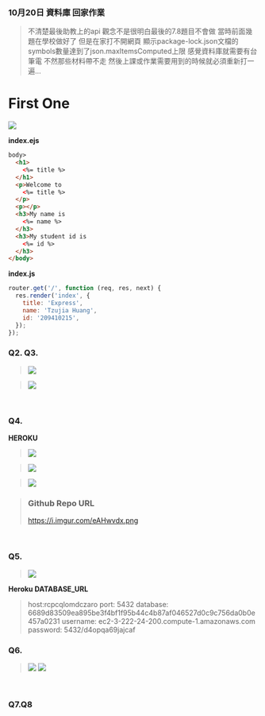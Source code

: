   ### 10月20日 資料庫 回家作業

  >不清楚最後助教上的api 觀念不是很明白最後的7.8題目不會做
  >當時前面幾題在學校做好了 但是在家打不開網頁 顯示package-lock.json文檔的symbols數量達到了json.maxItemsComputed上限
  >感覺資料庫就需要有台筆電 不然那些材料帶不走 然後上課或作業需要用到的時候就必須重新打一遍...

 # First One

![](https://i.imgur.com/DF7ClDC.png)

**index.ejs**
```html
body>
  <h1>
    <%= title %>
  </h1>
  <p>Welcome to
    <%= title %>
  </p>
  <p></p>
  <h3>My name is
    <%= name %>
  </h3>
  <h3>My student id is
    <%= id %>
  </h3>
</body>
```

**index.js**
```js
router.get('/', function (req, res, next) {
  res.render('index', {
    title: 'Express',
    name: 'Tzujia Huang',
    id: '209410215',
  });
});
```

### Q2. Q3.

> ![](https://i.imgur.com/RVEfFrE.png)

> ![](https://i.imgur.com/8aqoEiQ.png)

<!-- ![]() -->
&nbsp;

### Q4.

**HEROKU**

> ![](https://i.imgur.com/OA8hEB1.png)

> ![](https://i.imgur.com/y3IPvDP.png)

>  ![](https://i.imgur.com/eAHwvdx.png)

>### Github Repo URL
>https://i.imgur.com/eAHwvdx.png

<!-- ![]() -->
&nbsp;

### Q5.

> ![](https://i.imgur.com/JvkjDrO.png)

**Heroku DATABASE_URL**
>host:rcpcqlomdczaro
port: 5432
database: 6689d83509ea895be3f4bf1f95b44c4b87af046527d0c9c756da0b0e457a0231
username: ec2-3-222-24-200.compute-1.amazonaws.com
password: 5432/d4opqa69jajcaf

### Q6.

> ![](https://i.imgur.com/6BU7jSN.png)
> ![](https://i.imgur.com/NZj7OjJ.png)

<!-- ![]() -->
&nbsp;

### Q7.Q8
